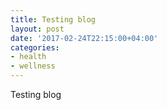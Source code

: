 ```yaml
---
title: Testing blog
layout: post
date: '2017-02-24T22:15:00+04:00'
categories:
- health
- wellness
---
```

Testing blog
